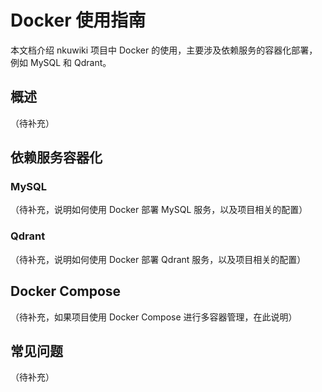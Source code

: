 # Docker 使用指南

本文档介绍 nkuwiki 项目中 Docker 的使用，主要涉及依赖服务的容器化部署，例如 MySQL 和 Qdrant。

## 概述

（待补充）

## 依赖服务容器化

### MySQL

（待补充，说明如何使用 Docker 部署 MySQL 服务，以及项目相关的配置）

### Qdrant

（待补充，说明如何使用 Docker 部署 Qdrant 服务，以及项目相关的配置）

## Docker Compose

（待补充，如果项目使用 Docker Compose 进行多容器管理，在此说明）

## 常见问题

（待补充） 